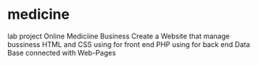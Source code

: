 # medicine
lab project
Online Mediciine Business 
Create a Website that manage bussiness
HTML and CSS using for front end
PHP using for back end
Data Base connected with Web-Pages
